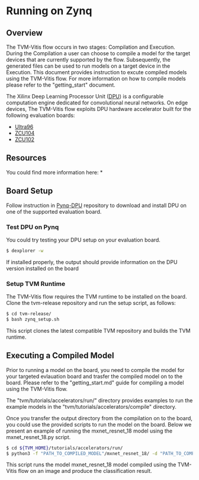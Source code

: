 # Running on Zynq

## Overview


The TVM-Vitis flow occurs in two stages: Compilation and Execution. During the Compilation a user can choose to compile a model for the target devices that are currently supported by the flow. Subsequently, the generated files can be used to run models on a target device in the Execution. This document provides instruction to excute compiled models using the TVM-Vitis flow. For more information on how to compile models please refer to the "getting_start" document. 


The Xilinx Deep Learning Processor Unit ([DPU]) is a configurable computation engine dedicated for convolutional neural networks. On edge devices, The TVM-Vitis flow exploits DPU hardware accelerator built for the following evaluation boards:
* [Ultra96]
* [ZCU104]
* [ZCU102]

## Resources
You could find more information here:
*

## Board Setup
Follow instruction in [Pynq-DPU] repository to download and install DPU on one of the supported evaluation board.

### Test DPU on Pynq
You could try testing your DPU setup on your evaluation board.


```sh
$ dexplorer -w
```

If installed properly, the output should provide information on the DPU version installed on the board

### Setup TVM Runtime

The TVM-Vitis flow requires the TVM runtime to be installed on the board. Clone the tvm-release repository and run the setup script, as follows:

```sh
$ cd tvm-release/
$ bash zynq_setup.sh
```

This script clones the latest compatible TVM repository and builds the TVM runtime. 


## Executing a Compiled Model

Prior to running a model on the board, you need to compile the model for your targeted evlauation board and trasfer the compiled model on to the board. Please refer to the "getting_start.md" guide for compiling a model using the TVM-Vitis flow. 

The "tvm/tutorials/accelerators/run/" directory provides examples to run the example models in the "tvm/tutorials/accelerators/compile" directory.

Once you transfer the output directory from the compilation on to the board, you could use the provided scripts to run the model on the board. Below we present an example of running the mxnet_resnet_18 model using the mxnet_resnet_18.py script.


```sh
$ cd ${TVM_HOME}/tutorials/accelerators/run/
$ python3 -f "PATH_TO_COMPILED_MODEL"/mxnet_resnet_18/ -d "PATH_TO_COMPILED_MODEL"/mxnet_resnet_18/libdpu 
```

This script runs the model mxnet_resnet_18 model compiled using the TVM-Vitis flow on an image and produce the classification result.




[//]: # (These are reference links used in the body of this note and get stripped out when the markdown processor does its job. )

   [Ultra96]:  https://www.xilinx.com/products/boards-and-kits/1-vad4rl.html
   [ZCU104]: https://www.xilinx.com/products/boards-and-kits/zcu104.html
   [DPU]: https://www.xilinx.com/products/intellectual-property/dpu.html
   [Pynq-DPU]: https://github.com/Xilinx/DPU-PYNQ 
   [ZCU102]:  https://www.xilinx.com/products/boards-and-kits/ek-u1-zcu102-g.html
  
  
